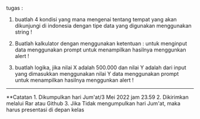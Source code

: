 tugas :

1. buatlah 4 kondisi yang mana mengenai tentang tempat yang akan dikunjungi di indonesia dengan tipe data yang digunakan menggunakan string !

2. Buatlah kalkulator dengan menggunakan 
ketentuan :
untuk menginput data menggunakan prompt
untuk menampilkan hasilnya menggunkan  alert !

3. buatlah logika,
jika nilai X adalah 500.000
dan nilai Y adalah dari input yang dimasukkan
menggunakan 
nilai Y  data menggunakan prompt
untuk menampilkan hasilnya menggunkan  alert !

<hr>
**Catatan
1. Dikumpulkan hari Jum'at/3 Mei 2022 jam 23.59
2. Dikirimkan melalui Rar atau Github
3. Jika Tidak mengumpulkan hari Jum'at, maka harus presentasi di depan kelas
 
